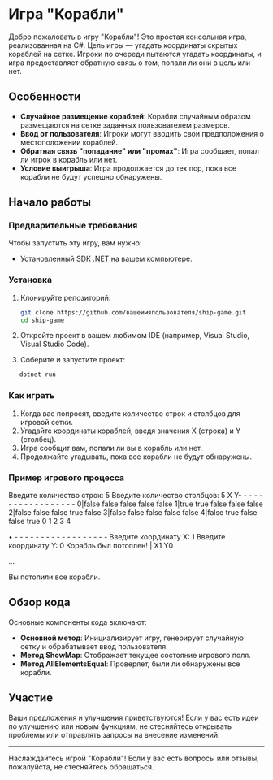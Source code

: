 # Игра "Корабли"

Добро пожаловать в игру "Корабли"! Это простая консольная игра, реализованная на C#. Цель игры — угадать координаты скрытых кораблей на сетке. Игроки по очереди пытаются угадать координаты, и игра предоставляет обратную связь о том, попали ли они в цель или нет.

## Особенности

- **Случайное размещение кораблей**: Корабли случайным образом размещаются на сетке заданных пользователем размеров.
- **Ввод от пользователя**: Игроки могут вводить свои предположения о местоположении кораблей.
- **Обратная связь "попадание" или "промах"**: Игра сообщает, попал ли игрок в корабль или нет.
- **Условие выигрыша**: Игра продолжается до тех пор, пока все корабли не будут успешно обнаружены.

## Начало работы

### Предварительные требования

Чтобы запустить эту игру, вам нужно:

- Установленный [SDK .NET](https://dotnet.microsoft.com/download) на вашем компьютере.

### Установка

1. Клонируйте репозиторий:
   ```bash
   git clone https://github.com/вашеимяпользователя/ship-game.git
   cd ship-game
   ```

2. Откройте проект в вашем любимом IDE (например, Visual Studio, Visual Studio Code).

3. Соберите и запустите проект:
   
```bash
   dotnet run
   ```

### Как играть

1. Когда вас попросят, введите количество строк и столбцов для игровой сетки.
2. Угадайте координаты кораблей, введя значения X (строка) и Y (столбец).
3. Игра сообщит вам, попали ли вы в корабль или нет.
4. Продолжайте угадывать, пока все корабли не будут обнаружены.

### Пример игрового процесса


Введите количество строк: 5
Введите количество столбцов: 5
X Y- - - - - - - - - - - - - - - - - -
0|false false false false false 
1|true true false false false 
2|false false false true false 
3|false false false false false 
4|false true false false true 
   0 1 2 3 4 

• - - - - - - - - - - - - - - - - - -
Введите координату X: 1
Введите координату Y: 0
Корабль был потоплен! | X1 Y0

...

Вы потопили все корабли.

## Обзор кода

Основные компоненты кода включают:

- **Основной метод**: Инициализирует игру, генерирует случайную сетку и обрабатывает ввод пользователя.
- **Метод ShowMap**: Отображает текущее состояние игрового поля.
- **Метод AllElementsEqual**: Проверяет, были ли обнаружены все корабли.

## Участие

Ваши предложения и улучшения приветствуются! Если у вас есть идеи по улучшению или новым функциям, не стесняйтесь открывать проблемы или отправлять запросы на внесение изменений.

---

Наслаждайтесь игрой "Корабли"! Если у вас есть вопросы или отзывы, пожалуйста, не стесняйтесь обращаться.

